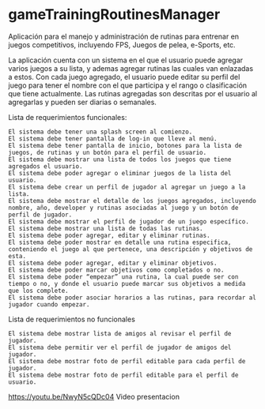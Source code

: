 # gameTrainingRoutinesManager
Aplicación para el manejo y administración de rutinas para entrenar en juegos competitivos, incluyendo FPS, Juegos de pelea, e-Sports, etc.

La aplicación cuenta con un sistema en el que el usuario puede agregar varios juegos a su lista, y ademas agregar rutinas las cuales van enlazadas a estos. Con cada juego agregado, el usuario puede editar su perfil del juego para tener el nombre con el que participa y el rango o clasificación que tiene actualmente. Las rutinas agregadas son descritas por el usuario al agregarlas y pueden ser diarias o semanales.

Lista de requerimientos funcionales:

    El sistema debe tener una splash screen al comienzo.
    El sistema debe tener pantalla de log-in que lleve al menú.
    El sistema debe tener pantalla de inicio, botones para la lista de juegos, de rutinas y un botón para el perfil de usuario.
    El sistema debe mostrar una lista de todos los juegos que tiene agregados el usuario.
    El sistema debe poder agregar o eliminar juegos de la lista del usuario.
    El sistema debe crear un perfil de jugador al agregar un juego a la lista.
    El sistema debe mostrar el detalle de los juegos agregados, incluyendo nombre, año, developer y rutinas asociadas al juego y un botón de perfil de jugador.
    El sistema debe mostrar el perfil de jugador de un juego específico.
    El sistema debe mostrar una lista de todas las rutinas.
    El sistema debe poder agregar, editar y eliminar rutinas.
    El sistema debe poder mostrar en detalle una rutina especifica, conteniendo el juego al que pertenece, una descripción y objetivos de esta.
    El sistema debe poder agregar, editar y eliminar objetivos.
    El sistema debe poder marcar objetivos como completados o no.
    El sistema debe poder “empezar” una rutina, la cual puede ser con tiempo o no, y donde el usuario puede marcar sus objetivos a medida que los complete.
    El sistema debe poder asociar horarios a las rutinas, para recordar al jugador cuando empezar.

Lista de requerimientos no funcionales

    El sistema debe mostrar lista de amigos al revisar el perfil de jugador.
    El sistema debe permitir ver el perfil de jugador de amigos del jugador.
    El sistema debe mostrar foto de perfil editable para cada perfil de jugador.
    El sistema debe mostrar foto de perfil editable para el perfil de usuario.


https://youtu.be/NwyN5cQDc04  Video presentacion